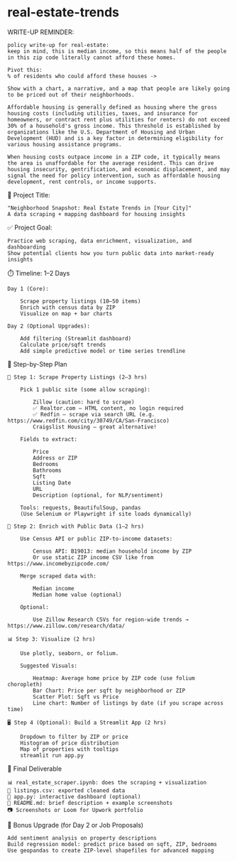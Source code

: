 # real-estate-trends

WRITE-UP REMINDER:


    policy write-up for real-estate:
    keep in mind, this is median income, so this means half of the people in this zip code literally cannot afford these homes.
    
    Pivot this:
    % of residents who could afford these houses ->
    
    Show with a chart, a narrative, and a map that people are likely going to be priced out of their neighborhoods. 
    
    Affordable housing is generally defined as housing where the gross housing costs (including utilities, taxes, and insurance for homeowners, or contract rent plus utilities for renters) do not exceed 30% of a household's gross income. This threshold is established by organizations like the U.S. Department of Housing and Urban Development (HUD) and is a key factor in determining eligibility for various housing assistance programs. 
    
    When housing costs outpace income in a ZIP code, it typically means the area is unaffordable for the average resident. This can drive housing insecurity, gentrification, and economic displacement, and may signal the need for policy intervention, such as affordable housing development, rent controls, or income supports.


🏡 Project Title:

    "Neighborhood Snapshot: Real Estate Trends in [Your City]"
    A data scraping + mapping dashboard for housing insights


✅ Project Goal:

    Practice web scraping, data enrichment, visualization, and dashboarding
    Show potential clients how you turn public data into market-ready insights


⏱️ Timeline: 1–2 Days

    Day 1 (Core):

        Scrape property listings (10–50 items)
        Enrich with census data by ZIP
        Visualize on map + bar charts

    Day 2 (Optional Upgrades):

        Add filtering (Streamlit dashboard)
        Calculate price/sqft trends
        Add simple predictive model or time series trendline


🔧 Step-by-Step Plan

    🧩 Step 1: Scrape Property Listings (2–3 hrs)
        
        Pick 1 public site (some allow scraping):

            Zillow (caution: hard to scrape)
            ✅ Realtor.com – HTML content, no login required
            ✅ Redfin – scrape via search URL (e.g. https://www.redfin.com/city/30749/CA/San-Francisco)
            Craigslist Housing – great alternative!

        Fields to extract:

            Price
            Address or ZIP
            Bedrooms
            Bathrooms
            Sqft
            Listing Date
            URL
            Description (optional, for NLP/sentiment)

        Tools: requests, BeautifulSoup, pandas
        (Use Selenium or Playwright if site loads dynamically)

    📍 Step 2: Enrich with Public Data (1–2 hrs)
    
        Use Census API or public ZIP-to-income datasets:

            Census API: B19013: median household income by ZIP
            Or use static ZIP income CSV like from https://www.incomebyzipcode.com/

        Merge scraped data with:

            Median income
            Median home value (optional)

        Optional:

            Use Zillow Research CSVs for region-wide trends → https://www.zillow.com/research/data/

    📊 Step 3: Visualize (2 hrs)

        Use plotly, seaborn, or folium.

        Suggested Visuals:

            Heatmap: Average home price by ZIP code (use folium choropleth)
            Bar Chart: Price per sqft by neighborhood or ZIP
            Scatter Plot: Sqft vs Price
            Line chart: Number of listings by date (if you scrape across time)

    🖥️ Step 4 (Optional): Build a Streamlit App (2 hrs)

        Dropdown to filter by ZIP or price
        Histogram of price distribution
        Map of properties with tooltips
        streamlit run app.py


🎁 Final Deliverable

    📊 real_estate_scraper.ipynb: does the scraping + visualization
    💾 listings.csv: exported cleaned data
    📍 app.py: interactive dashboard (optional)
    📄 README.md: brief description + example screenshots
    📷 Screenshots or Loom for Upwork portfolio


🧠 Bonus Upgrade (for Day 2 or Job Proposals)

    Add sentiment analysis on property descriptions
    Build regression model: predict price based on sqft, ZIP, bedrooms
    Use geopandas to create ZIP-level shapefiles for advanced mapping
